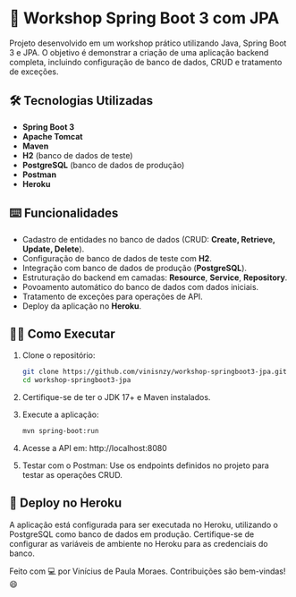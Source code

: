 # 💚 Workshop Spring Boot 3 com JPA

Projeto desenvolvido em um workshop prático utilizando Java, Spring Boot 3 e JPA. O objetivo é demonstrar a criação de uma aplicação backend completa, incluindo configuração de banco de dados, CRUD e tratamento de exceções.

## 🛠️ Tecnologias Utilizadas

- **Spring Boot 3**
- **Apache Tomcat**
- **Maven**
- **H2** (banco de dados de teste)
- **PostgreSQL** (banco de dados de produção)
- **Postman**
- **Heroku**

## ⌨️ Funcionalidades

- Cadastro de entidades no banco de dados (CRUD: **Create, Retrieve, Update, Delete**).
- Configuração de banco de dados de teste com **H2**.
- Integração com banco de dados de produção (**PostgreSQL**).
- Estruturação do backend em camadas: **Resource**, **Service**, **Repository**.
- Povoamento automático do banco de dados com dados iniciais.
- Tratamento de exceções para operações de API.
- Deploy da aplicação no **Heroku**.

## 👨‍💻 Como Executar

1. Clone o repositório:
   ```bash
   git clone https://github.com/vinisnzy/workshop-springboot3-jpa.git
   cd workshop-springboot3-jpa
2. Certifique-se de ter o JDK 17+ e Maven instalados.

3. Execute a aplicação:
   ```bash
   mvn spring-boot:run
4. Acesse a API em: http://localhost:8080

5. Testar com o Postman:
   Use os endpoints definidos no projeto para testar as operações CRUD.

## 🚀 Deploy no Heroku

A aplicação está configurada para ser executada no Heroku, utilizando o PostgreSQL como banco de dados em produção. Certifique-se de configurar as variáveis de ambiente no Heroku para as credenciais do banco.

Feito com 💻 por Vinícius de Paula Moraes. Contribuições são bem-vindas! 😄
